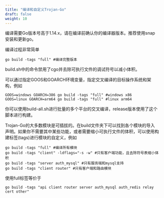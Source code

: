 ```yaml
---
title: "编译和自定义Trojan-Go"
draft: false
weight: 10
---
```


编译需要Go版本号高于1.14.x，请在编译前确认你的编译器版本。推荐使用snap安装和更新go。

编译过程非常简单

```shell
go build -tags "full" #编译完整版本
```

build.sh中的命令禁用了cgo并去除可执行文件的调试符号以减小体积。

可以通过指定GOOS和GOARCH环境变量，指定交叉编译的目标操作系统和架构，例如

```shell
GOOS=windows GOARCH=386 go build -tags "full" #windows x86
GOOS=linux GOARCH=arm64 go build -tags "full" #linux arm64
```

你可以使用build-all.sh进行批量的多个平台的交叉编译，release版本使用了这个脚本进行构建。

Trojan-Go的大多数模块是可插拔的。在build文件夹下可以找到各个模块的导入声明。如果你不需要其中某些功能，或者需要缩小可执行文件的体积，可以使用构建标签(tags)进行模块的自定义，例如

```shell
go build -tags "full" #编译所有模块
go build -tags "client" -ldflags="-s -w" #只有客户端功能，且去除符号表缩小体积
go build -tags "server auth_mysql" #只有服务端和mysql支持
go build -tags "client router" #只有客户端和路由模块
```

使用full标签等价于

```shell
go build -tags "api client router server auth_mysql auth_redis relay cert other"
```

